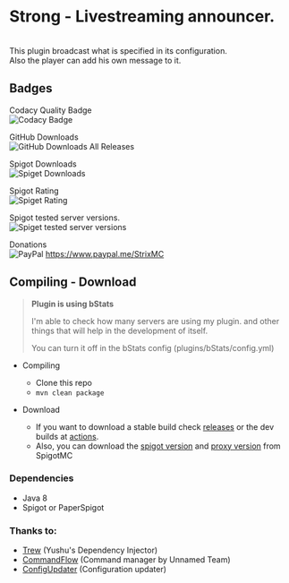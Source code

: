 # Strong - Livestreaming announcer.
<br>
This plugin broadcast what is specified in its configuration.
<br>
Also the player can add his own message to it.


## Badges
Codacy Quality Badge
<br>
![Codacy Badge](https://img.shields.io/codacy/grade/03a400bccec148ce895a986a10fd7fc3?label=Codacy%20Quality&logo=Codacy&style=for-the-badge)

GitHub Downloads
<br>
![GitHub Downloads All Releases](https://img.shields.io/github/downloads/yiyoperez/Strong/total?label=Downloads&logo=GitHub&style=for-the-badge&color=00ff62)

Spigot Downloads
<br>
![Spiget Downloads](https://img.shields.io/spiget/downloads/85026?&logo=Rating&color=00ff62&style=for-the-badge) 

Spigot Rating
<br>
![Spiget Rating](https://img.shields.io/spiget/rating/85026?style=for-the-badge) 

Spigot tested server versions.
<br>
![Spiget tested server versions](https://img.shields.io/spiget/tested-versions/85026?style=for-the-badge)

Donations
<br>
![PayPal](https://img.shields.io/static/v1?label=%C2%BFDonaciones%3F&labelColor=white&color=009cde&message=Si%20eso%20seria%20gracioso&logo=PayPal&style=for-the-badge)
https://www.paypal.me/StrixMC

## Compiling - Download

 > **Plugin is using bStats**
><br>
>
> I'm able to check how many servers are using my plugin.
> and other things that will help in the development of itself.
>
>  You can turn it off in the bStats config (plugins/bStats/config.yml) 

- Compiling 
  - Clone this repo
  - `mvn clean package`

- Download
  - If you want to download a stable build check [releases](https://github.com/yiyoperez/Strong/releases) or the dev builds at [actions](https://github.com/yiyoperez/Strong/actions).
  - Also, you can download the [spigot version](https://www.spigotmc.org/resources/strong.85026/) and [proxy version](https://www.spigotmc.org/resources/strong.85040/) from SpigotMC  


### Dependencies
- Java 8
- Spigot or PaperSpigot

### Thanks to:
- [Trew](https://github.com/yusshu/trew) (Yushu's Dependency Injector)
- [CommandFlow](https://github.com/unnamed/CommandFlow) (Command manager by Unnamed Team)
- [ConfigUpdater](https://www.spigotmc.org/threads/configupdater-keep-comments-and-values.398466/) (Configuration updater)